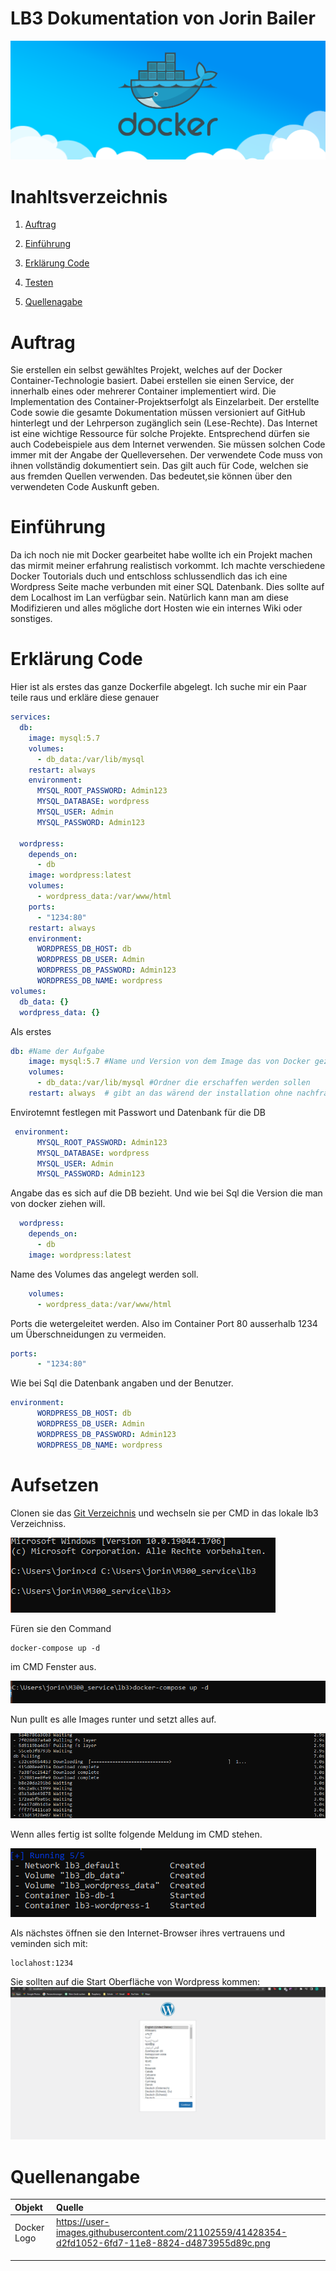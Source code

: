 # LB3 Dokumentation von Jorin Bailer
![image](https://github.com/jorinbyte/M300_service/blob/main/lb3/BilderMD/Docker_Logo.png?raw=true)

# Inahltsverzeichnis
 1. [Auftrag](#auftrag)
 
 1. [Einführung](#einführung) 

 2. [Erklärung Code](#Erklärung)

 3. [Testen](#testen)

 4. [Quellenagabe](#quellenangabe)


<div id='Auftrag'/>

# Auftrag
Sie erstellen ein selbst gewähltes Projekt, welches auf der Docker Container-Technologie basiert. Dabei erstellen sie einen Service, der innerhalb eines oder mehrerer Container implementiert wird. Die Implementation des Container-Projektserfolgt als Einzelarbeit. Der erstellte Code sowie die gesamte Dokumentation müssen versioniert auf GitHub hinterlegt und der Lehrperson zugänglich sein (Lese-Rechte). Das Internet ist eine wichtige Ressource für solche Projekte. Entsprechend dürfen sie auch Codebeispiele aus dem Internet verwenden. Sie müssen solchen Code immer mit der Angabe der Quelleversehen. Der verwendete Code muss von ihnen vollständig dokumentiert sein. Das gilt auch für Code, welchen sie aus fremden Quellen verwenden. Das bedeutet,sie können über den verwendeten Code Auskunft geben.
<div id='Einführung'/>

# Einführung

<div id='Erklärung'/>

Da ich noch nie mit Docker gearbeitet habe wollte ich ein Projekt machen das mirmit meiner erfahrung realistisch vorkommt. Ich machte verschiedene Docker Toutorials duch und entschloss schlussendlich das ich eine Wordpress Seite mache verbunden mit einer SQL Datenbank. Dies sollte auf dem Localhost im Lan verfügbar sein. Natürlich kann man am diese Modifizieren und alles mögliche dort Hosten wie ein internes Wiki oder sonstiges.
# Erklärung Code

Hier ist als erstes das ganze Dockerfile abgelegt. Ich suche mir ein Paar teile raus und erkläre diese genauer
```yml   
services:
  db:
    image: mysql:5.7
    volumes:
      - db_data:/var/lib/mysql
    restart: always
    environment:
      MYSQL_ROOT_PASSWORD: Admin123
      MYSQL_DATABASE: wordpress
      MYSQL_USER: Admin
      MYSQL_PASSWORD: Admin123
    
  wordpress:
    depends_on:
      - db
    image: wordpress:latest
    volumes:
      - wordpress_data:/var/www/html
    ports:
      - "1234:80"
    restart: always
    environment:
      WORDPRESS_DB_HOST: db
      WORDPRESS_DB_USER: Admin
      WORDPRESS_DB_PASSWORD: Admin123
      WORDPRESS_DB_NAME: wordpress
volumes:
  db_data: {}
  wordpress_data: {}
```
Als erstes 
```yml
db: #Name der Aufgabe
    image: mysql:5.7 #Name und Version von dem Image das von Docker gezogen werden soll
    volumes:
      - db_data:/var/lib/mysql #Ordner die erschaffen werden sollen 
    restart: always  # gibt an das wärend der installation ohne nachfragen restartet werden sollte
```
Envirotemnt festlegen mit Passwort und Datenbank für die DB
```yml
 environment:
      MYSQL_ROOT_PASSWORD: Admin123
      MYSQL_DATABASE: wordpress
      MYSQL_USER: Admin
      MYSQL_PASSWORD: Admin123
```
Angabe das es sich auf die DB bezieht. Und wie bei Sql die Version die man von docker ziehen will.

```yml
  wordpress:
    depends_on:
      - db
    image: wordpress:latest
```
Name des Volumes das angelegt werden soll.
```yml
    volumes:
      - wordpress_data:/var/www/html
```
Ports die wetergeleitet werden. Also im Container Port 80 ausserhalb 1234 um Überschneidungen zu vermeiden.
```yml
ports:
      - "1234:80"
```
Wie bei Sql die Datenbank angaben und der Benutzer.
```yml
environment:
      WORDPRESS_DB_HOST: db
      WORDPRESS_DB_USER: Admin
      WORDPRESS_DB_PASSWORD: Admin123
      WORDPRESS_DB_NAME: wordpress
```

# Aufsetzen

Clonen sie das [Git Verzeichnis](https://github.com/jorinbyte/M300_service) und wechseln sie per CMD in das lokale lb3 Verzeichniss.

![image](https://github.com/jorinbyte/M300_service/blob/main/lb3/BilderMD/Verzeichnis%20wechseln.PNG)

Füren sie den Command 
```
docker-compose up -d
```
im CMD Fenster aus.

![image](https://github.com/jorinbyte/M300_service/blob/main/lb3/BilderMD/Docker%20compose%20up.PNG)

Nun pullt es alle Images runter und setzt alles auf.

![image](https://github.com/jorinbyte/M300_service/blob/main/lb3/BilderMD/herunterladen.PNG)

Wenn alles fertig ist sollte folgende Meldung im CMD stehen.

![image](https://github.com/jorinbyte/M300_service/blob/main/lb3/BilderMD/Maschienen%20up.PNG)

Als nächstes öffnen sie den Internet-Browser ihres vertrauens und veminden sich mit:
```
loclahost:1234
```
Sie sollten auf die Start Oberfläche von Wordpress kommen:
![image](https://github.com/jorinbyte/M300_service/blob/main/lb3/BilderMD/Startbildschirm%20Wordpress.PNG)


<div id='quellenangabe'/>



# Quellenangabe


| Objekt   |      Quelle     |
|:----------|:-------------|
| Docker Logo |  https://user-images.githubusercontent.com/21102559/41428354-d2fd1052-6fd7-11e8-8824-d4873955d89c.png|
|  |     |
|  |  |
|   |  |
